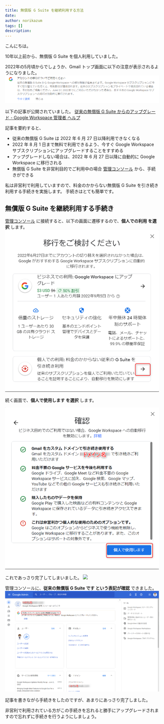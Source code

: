 ```yaml
---
title: 無償版 G Suite を継続利用する方法
date: 
author: norikazum
tags: []
description: 
---
```


こんにちは。

10年以上前から、無償版 G Suite を個人利用していました。

2022年の5月頃からでしょうか、Gmail トップ画面に以下の注意が表示されるようになりました。
![](images/2022-06-05_21h22_09.png)

以下の記事が公開されていました。
[従来の無償版 G Suite からのアップグレード - Google Workspace 管理者 ヘルプ](https://support.google.com/a/answer/60217)

記事を要約すると、
- 従来の無償版 G Suite は 2022 年 6 月 27 日以降利用できなくなる
- 2022 年 8 月 1 日まで無料で利用できるよう、今すぐ Google Workspace サブスクリプションにアップグレードすることをすすめる
- アップグレードしない場合は、2022 年 6 月 27 日以降に自動的に Google Workspace に移行される
- 無償版 G Suite を非営利目的でご利用中の場合 [管理コンソール](https://admin.google.com/?utm_source=helpcenter) から、手続きができる

私は非営利で利用していますので、料金のかからない無償版 G Suite を引き続き利用する手続きを実施します。
手続きはとても簡単です。

## 無償版 G Suite を継続利用する手続き

[管理コンソール](https://admin.google.com/?utm_source=helpcenter) に接続すると、以下の画面に遷移するので、**個人での利用 を選択** します。
![](images/2022-06-05_22h24_20.png)

続く画面で、**個人で使用します を選択** します。

![](images/2022-06-05_22h26_21.png)

これであっさり完了してしまいました。
![](images/2022-06-05_22h27_49.png)

管理コンソールに、**従来の無償版 G Suite です という表記が確認** できました。
![](images/2022-06-05_22h29_04.png)

記事を書きながら手続きをしたのですが、あまりにあっさり完了しました。

非営利で利用されている方がこの手続きを忘れると勝手にアップグレードされますので忘れずに手続きを行うようにしましょう。

